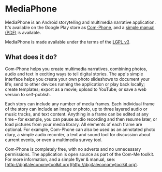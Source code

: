 MediaPhone
==========

MediaPhone is an Android storytelling and multimedia narrative application. It's available on the Google Play store as [Com-Phone](https://play.google.com/store/apps/details?id=ac.robinson.mediaphone), and a [simple manual (PDF)](http://digitaleconomytoolkit.org/manuals/com-phone.pdf) is available.

MediaPhone is made available under the terms of the [LGPL v3](http://www.gnu.org/licenses/lgpl.html).


What does it do?
----------------

Com-Phone helps you create multimedia narratives, combining photos, audio and text in exciting ways to tell digital stories. The app's simple interface helps you create your own photo slideshows to document your life; send to other devices running the application or play back locally; create templates; export as a movie; upload to YouTube; or save a web version to self-publish.

Each story can include any number of media frames. Each individual frame of the story can include an image or photo, up to three layered audio or music tracks, and text content. Anything in a frame can be edited at any time – for example, you can pause audio recording and then resume later, or load pictures from your media library. All elements of each frame are optional. For example, Com-Phone can also be used as an annotated photo diary, a simple audio recorder, a text and sound tool for discussion about current events, or even a multimedia survey tool.

Com-Phone is completely free, with no adverts and no unnecessary permissions. The application is open source as part of the Com-Me toolkit. For more information, and a simple flyer & manual, see: [http://digitaleconomytoolkit.org](http://digitaleconomytoolkit.org).
